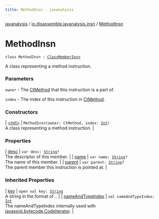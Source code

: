 ```yaml
---
title: MethodInsn - javanalysis
---
```


[javanalysis](../../index.html) / [io.disassemble.javanalysis.insn](../index.html) / [MethodInsn](./index.html)

# MethodInsn

`class MethodInsn : `[`ClassMemberInsn`](../-class-member-insn/index.html)

A class representing a method instruction.

### Parameters

`owner` - The [CtMethod](#) that this instruction is a part of.

`index` - The index of this instruction in [CtMethod](#).

### Constructors

| [&lt;init&gt;](-init-.html) | `MethodInsn(owner: CtMethod, index: `[`Int`](https://kotlinlang.org/api/latest/jvm/stdlib/kotlin/-int/index.html)`)`<br>A class representing a method instruction. |

### Properties

| [desc](desc.html) | `var desc: `[`String`](https://kotlinlang.org/api/latest/jvm/stdlib/kotlin/-string/index.html)`?`<br>The descriptor of this member. |
| [name](name.html) | `var name: `[`String`](https://kotlinlang.org/api/latest/jvm/stdlib/kotlin/-string/index.html)`?`<br>The name of this member. |
| [parent](parent.html) | `var parent: `[`String`](https://kotlinlang.org/api/latest/jvm/stdlib/kotlin/-string/index.html)`?`<br>The parent member this instruction is pointed at. |

### Inherited Properties

| [key](../-class-member-insn/key.html) | `open val key: `[`String`](https://kotlinlang.org/api/latest/jvm/stdlib/kotlin/-string/index.html)<br>A string in the format of .. |
| [nameAndTypeIndex](../-class-member-insn/name-and-type-index.html) | `val nameAndTypeIndex: `[`Int`](https://kotlinlang.org/api/latest/jvm/stdlib/kotlin/-int/index.html)<br>The nameAndTypeIndex internally used with [javassist.bytecode.CodeIterator](#). |

